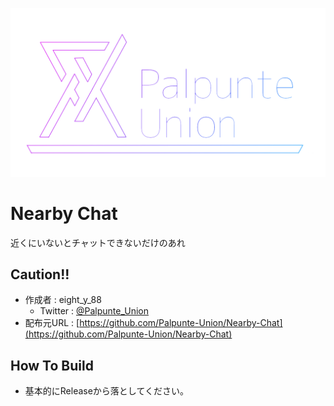 ![Logo](https://raw.githubusercontent.com/Palpunte-Union/Default/master/resources/icon.png)
# Nearby Chat
 近くにいないとチャットできないだけのあれ

## Caution!!
  - 作成者 : eight_y_88
    - Twitter : [@Palpunte_Union](https://twitter.com/Palpunte_Union)
  - 配布元URL : [https://github.com/Palpunte-Union/Nearby-Chat](https://github.com/Palpunte-Union/Nearby-Chat)

## How To Build
 - 基本的にReleaseから落としてください。
